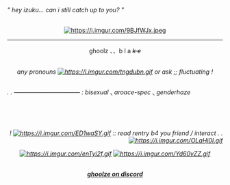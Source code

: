 <p align="left">
  <i>" hey izuku... can i still catch up to you? " </i>
</p>
<br>
<div id="header" align="center">
<a href="https://github.com/ghoolze"><img src="https://i.imgur.com/9BJfWJx.jpeg" alt="https://i.imgur.com/9BJfWJx.jpeg" border="0" width= height=></a> 
</p>

---

<p align="center">
ghoolz 、、b l a <i><s>k e</s><i>
</p>
<br>
any pronouns <a href="https://github.com/ghoolze"><img src="https://i.imgur.com/tngdubn.gif" alt="https://i.imgur.com/tngdubn.gif" border="0" width= height=></a> or ask ;; fluctuating !
<br><br>
  <p align="left">. .  ——————————— : bisexual ◟ aroace-spec ◟ genderhaze</p>
  <br><br><br>
  <p align="right">
    !  <a href="https://github.com/ghoolze"><img src="https://i.imgur.com/ED1waSY.gif" alt="https://i.imgur.com/ED1waSY.gif" border="0" width= height=></a> :: read rentry b4 you friend / interact . . <a href="https://github.com/ghoolze"><img src="https://i.imgur.com/OLaHj0I.gif" alt="https://i.imgur.com/OLaHj0I.gif" border="0" width= height=></a>
  </p>
  <a href="https://github.com/ghoolze"><img src="https://i.imgur.com/enTyi2f.gif" alt="https://i.imgur.com/enTyi2f.gif" border="0" width= height=></a>
  <a href="https://github.com/ghoolze"><img src="https://i.imgur.com/Yd60vZZ.gif" alt="https://i.imgur.com/Yd60vZZ.gif" border="0' width= height="></a>
<br><br>
  <p align="center">
<ins><b>ghoolze on discord</b></ins>
  </p>
